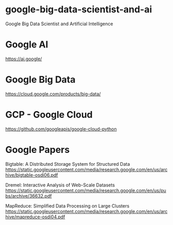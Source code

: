 # google-big-data-scientist-and-ai
Google Big Data Scientist and Artificial Intelligence

# Google AI
https://ai.google/

# Google Big Data
https://cloud.google.com/products/big-data/

# GCP - Google Cloud
https://github.com/googleapis/google-cloud-python

# Google Papers

Bigtable: A Distributed Storage System for Structured Data <BR>
https://static.googleusercontent.com/media/research.google.com/en/us/archive/bigtable-osdi06.pdf <BR>

Dremel: Interactive Analysis of Web-Scale Datasets <BR>
https://static.googleusercontent.com/media/research.google.com/en/us/pubs/archive/36632.pdf <BR>

MapReduce: Simplified Data Processing on Large Clusters <BR>
https://static.googleusercontent.com/media/research.google.com/en/us/archive/mapreduce-osdi04.pdf <BR>
